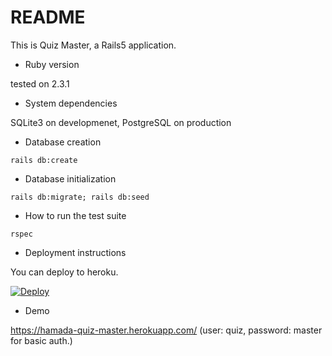 # README

This is Quiz Master, a Rails5 application.

* Ruby version

tested on 2.3.1

* System dependencies

SQLite3 on developmenet, PostgreSQL on production


* Database creation

```
rails db:create
```

* Database initialization

```
rails db:migrate; rails db:seed
```

* How to run the test suite

```
rspec
```


* Deployment instructions

You can deploy to heroku.

[![Deploy](https://www.herokucdn.com/deploy/button.svg)](https://heroku.com/deploy)

* Demo

https://hamada-quiz-master.herokuapp.com/ (user: quiz, password: master for basic auth.)
